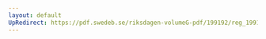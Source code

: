 ```yaml
---
layout: default
UpRedirect: https://pdf.swedeb.se/riksdagen-volumeG-pdf/199192/reg_199192/reg_199192_0347.pdf
---
```

